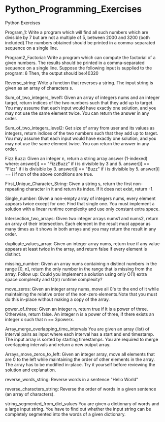 # Python_Programming_Exercises
Python Exercises

Program_1: 
Write a program which will find all such numbers which are divisible by 7 but are not a multiple of 5, between 2000 and 3200 (both included).The numbers obtained should be printed in a comma-separated sequence on a single line.

Program2_Factorial:
Write a program which can compute the factorial of a given numbers. The results should be printed in a comma-separated sequence on a single line. Suppose the following input is supplied to the program: 8 Then, the output should be:40320

Reverse_string:
Write a function that reverses a string. The input string is given as an array of characters s.

Sum_of_two_integers_level1:
Given an array of integers nums and an integer target, return indices of the two numbers such
that they add up to target. You may assume that each input would have exactly one solution, 
and you may not use the same element twice. You can return the answer in any order.


Sum_of_two_integers_level2:
Get size of array from user and its values as integers, return indices of the two numbers such
that they add up to target. You may assume that each input would have exactly one solution, and 
you may not use the same element twice. You can return the answer in any order.

Fizz Buzz:
Given an integer n, return a string array answer (1-indexed) where:
answer[i] == "FizzBuzz" if i is divisible by 3 and 5.
answer[i] == "Fizz" if i is divisible by 3.
answer[i] == "Buzz" if i is divisible by 5.
answer[i] == i if non of the above conditions are true.

First_Unique_Character_String:
Given a string s, return the first non-repeating character in it and return its index.
If it does not exist, return -1.

Single_number:
Given a non-empty array of integers nums, every element appears twice except for one. Find that single one.
You must implement a solution with a linear runtime complexity and use only constant extra space.

Intersection_two_arrays:
Given two integer arrays nums1 and nums2, return an array of their intersection. Each element in the result must
appear as many times as it shows in both arrays and you may return the result in any order.

duplicate_values_array:
Given an integer array nums, return true if any value appears at least twice in the array,
and return false if every element is distinct.

missing_number:
Given an array nums containing n distinct numbers in the range [0, n], return the only number in the range
that is missing from the array.
Follow up: Could you implement a solution using only O(1) extra space complexity and O(n) runtime complexity?

move_zeros:
Given an integer array nums, move all 0's to the end of it while maintaining the relative order of the non-zero
elements.Note that you must do this in-place without making a copy of the array.

power_of_three:
Given an integer n, return true if it is a power of three. Otherwise, return false.
An integer n is a power of three, if there exists an integer x such that n == 3powerx.

Array_merge_overlapping_time_intervals
You are given an array (list) of interval pairs as input where each interval has a start and end timestamp.
The input array is sorted by starting timestamps. 
You are required to merge overlapping intervals and return a new output array.

Arrays_move_zeros_to_left:
Given an integer array, move all elements that are 0 to the left
while maintaining the order of other elements in the array. The array has to be modified in-place.
Try it yourself before reviewing the solution and explanation.

reverse_words_string:
Reverse words in a sentence "Hello World"

reverse_characters_string:
Reverse the order of words in a given sentence (an array of characters).

string_segmented_from_dict_values
You are given a dictionary of words and a large input string.
You have to find out whether the input string can be completely segmented into the words of a given dictionary.